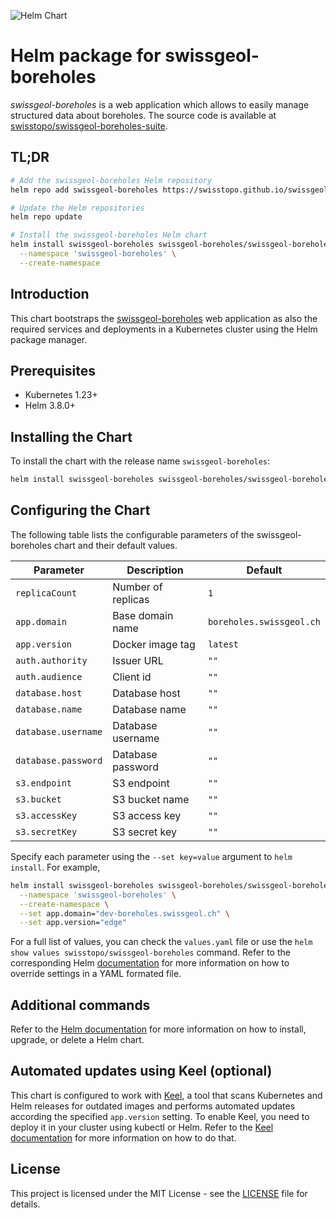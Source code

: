 ![Helm Chart](https://img.shields.io/badge/helm%20chart-swissgeol--boreholes-blue)

# Helm package for swissgeol-boreholes

_swissgeol-boreholes_ is a web application which allows to easily manage structured data about boreholes. The source code is available at [swisstopo/swissgeol-boreholes-suite](https://github.com/swisstopo/swissgeol-boreholes-suite).

## TL;DR

```bash
# Add the swissgeol-boreholes Helm repository
helm repo add swissgeol-boreholes https://swisstopo.github.io/swissgeol-boreholes-suite/

# Update the Helm repositories
helm repo update

# Install the swissgeol-boreholes Helm chart
helm install swissgeol-boreholes swissgeol-boreholes/swissgeol-boreholes \
  --namespace 'swissgeol-boreholes' \
  --create-namespace
```

## Introduction

This chart bootstraps the [swissgeol-boreholes](https://github.com/swisstopo/swissgeol-boreholes-suite) web application as also the required services and deployments in a Kubernetes cluster using the Helm package manager.

## Prerequisites

- Kubernetes 1.23+
- Helm 3.8.0+

## Installing the Chart

To install the chart with the release name `swissgeol-boreholes`:

```bash
helm install swissgeol-boreholes swissgeol-boreholes/swissgeol-boreholes
```

## Configuring the Chart

The following table lists the configurable parameters of the swissgeol-boreholes chart and their default values.

| Parameter | Description | Default |
| --- | --- | --- |
| `replicaCount` | Number of replicas | `1` |
| `app.domain` | Base domain name | `boreholes.swissgeol.ch` |
| `app.version` | Docker image tag | `latest` |
| `auth.authority` | Issuer URL | `""` |
| `auth.audience` | Client id | `""` |
| `database.host` | Database host | `""` |
| `database.name` | Database name | `""` |
| `database.username` | Database username | `""` |
| `database.password` | Database password | `""` |
| `s3.endpoint` | S3 endpoint | `""` |
| `s3.bucket` | S3 bucket name | `""` |
| `s3.accessKey` | S3 access key | `""` |
| `s3.secretKey` | S3 secret key | `""` |

Specify each parameter using the `--set key=value` argument to `helm install`. For example,

```bash
helm install swissgeol-boreholes swissgeol-boreholes/swissgeol-boreholes \
  --namespace 'swissgeol-boreholes' \
  --create-namespace \
  --set app.domain="dev-boreholes.swissgeol.ch" \
  --set app.version="edge"
```

For a full list of values, you can check the `values.yaml` file or use the `helm show values swisstopo/swissgeol-boreholes` command. Refer to the corresponding Helm [documentation](https://helm.sh/docs/intro/using_helm/#customizing-the-chart-before-installing) for more information on how to override settings in a YAML formated file.

## Additional commands

Refer to the [Helm documentation](https://helm.sh/docs/helm/helm/) for more information on how to install, upgrade, or delete a Helm chart.

## Automated updates using Keel (optional)

This chart is configured to work with [Keel](https://keel.sh/), a tool that scans Kubernetes and Helm releases for outdated images and performs automated updates according the specified `app.version` setting. To enable Keel, you need to deploy it in your cluster using kubectl or Helm. Refer to the [Keel documentation](https://keel.sh/docs/#introduction) for more information on how to do that.

## License

This project is licensed under the MIT License - see the [LICENSE](LICENSE) file for details.
